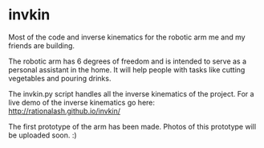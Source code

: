 invkin
======

Most of the code and inverse kinematics for the robotic arm me and my friends are building.

The robotic arm has 6 degrees of freedom and is intended to serve as a personal assistant in the home. It will help people with tasks like cutting vegetables and pouring drinks. 

The invkin.py script handles all the inverse kinematics of the project. For a live demo of the inverse kinematics go here: http://rationalash.github.io/invkin/

The first prototype of the arm has been made. Photos of this prototype will be uploaded
soon. :)
